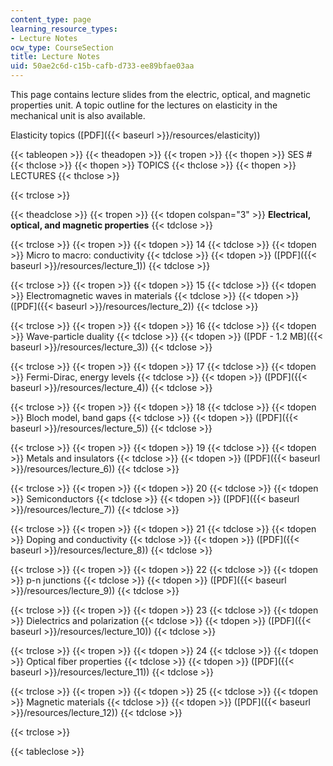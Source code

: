 ```yaml
---
content_type: page
learning_resource_types:
- Lecture Notes
ocw_type: CourseSection
title: Lecture Notes
uid: 50ae2c6d-c15b-cafb-d733-ee89bfae03aa
---
```


This page contains lecture slides from the electric, optical, and magnetic properties unit. A topic outline for the lectures on elasticity in the mechanical unit is also available.

Elasticity topics ([PDF]({{< baseurl >}}/resources/elasticity))

{{< tableopen >}}
{{< theadopen >}}
{{< tropen >}}
{{< thopen >}}
SES #
{{< thclose >}}
{{< thopen >}}
TOPICS
{{< thclose >}}
{{< thopen >}}
LECTURES
{{< thclose >}}

{{< trclose >}}

{{< theadclose >}}
{{< tropen >}}
{{< tdopen colspan="3" >}}
**Electrical, optical, and magnetic properties**
{{< tdclose >}}

{{< trclose >}}
{{< tropen >}}
{{< tdopen >}}
14
{{< tdclose >}}
{{< tdopen >}}
Micro to macro: conductivity
{{< tdclose >}}
{{< tdopen >}}
([PDF]({{< baseurl >}}/resources/lecture_1))
{{< tdclose >}}

{{< trclose >}}
{{< tropen >}}
{{< tdopen >}}
15
{{< tdclose >}}
{{< tdopen >}}
Electromagnetic waves in materials
{{< tdclose >}}
{{< tdopen >}}
([PDF]({{< baseurl >}}/resources/lecture_2))
{{< tdclose >}}

{{< trclose >}}
{{< tropen >}}
{{< tdopen >}}
16
{{< tdclose >}}
{{< tdopen >}}
Wave-particle duality
{{< tdclose >}}
{{< tdopen >}}
([PDF - 1.2 MB]({{< baseurl >}}/resources/lecture_3))
{{< tdclose >}}

{{< trclose >}}
{{< tropen >}}
{{< tdopen >}}
17
{{< tdclose >}}
{{< tdopen >}}
Fermi-Dirac, energy levels
{{< tdclose >}}
{{< tdopen >}}
([PDF]({{< baseurl >}}/resources/lecture_4))
{{< tdclose >}}

{{< trclose >}}
{{< tropen >}}
{{< tdopen >}}
18
{{< tdclose >}}
{{< tdopen >}}
Bloch model, band gaps
{{< tdclose >}}
{{< tdopen >}}
([PDF]({{< baseurl >}}/resources/lecture_5))
{{< tdclose >}}

{{< trclose >}}
{{< tropen >}}
{{< tdopen >}}
19
{{< tdclose >}}
{{< tdopen >}}
Metals and insulators
{{< tdclose >}}
{{< tdopen >}}
([PDF]({{< baseurl >}}/resources/lecture_6))
{{< tdclose >}}

{{< trclose >}}
{{< tropen >}}
{{< tdopen >}}
20
{{< tdclose >}}
{{< tdopen >}}
Semiconductors
{{< tdclose >}}
{{< tdopen >}}
([PDF]({{< baseurl >}}/resources/lecture_7))
{{< tdclose >}}

{{< trclose >}}
{{< tropen >}}
{{< tdopen >}}
21
{{< tdclose >}}
{{< tdopen >}}
Doping and conductivity
{{< tdclose >}}
{{< tdopen >}}
([PDF]({{< baseurl >}}/resources/lecture_8))
{{< tdclose >}}

{{< trclose >}}
{{< tropen >}}
{{< tdopen >}}
22
{{< tdclose >}}
{{< tdopen >}}
p-n junctions
{{< tdclose >}}
{{< tdopen >}}
([PDF]({{< baseurl >}}/resources/lecture_9))
{{< tdclose >}}

{{< trclose >}}
{{< tropen >}}
{{< tdopen >}}
23
{{< tdclose >}}
{{< tdopen >}}
Dielectrics and polarization
{{< tdclose >}}
{{< tdopen >}}
([PDF]({{< baseurl >}}/resources/lecture_10))
{{< tdclose >}}

{{< trclose >}}
{{< tropen >}}
{{< tdopen >}}
24
{{< tdclose >}}
{{< tdopen >}}
Optical fiber properties
{{< tdclose >}}
{{< tdopen >}}
([PDF]({{< baseurl >}}/resources/lecture_11))
{{< tdclose >}}

{{< trclose >}}
{{< tropen >}}
{{< tdopen >}}
25
{{< tdclose >}}
{{< tdopen >}}
Magnetic materials
{{< tdclose >}}
{{< tdopen >}}
([PDF]({{< baseurl >}}/resources/lecture_12))
{{< tdclose >}}

{{< trclose >}}

{{< tableclose >}}